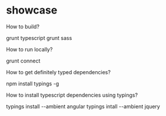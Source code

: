 # showcase

How to build?

grunt typescript
grunt sass

How to run locally?

grunt connect

How to get definitely typed dependencies?

npm install typings -g

How to install typescript dependencies using typings?

typings install --ambient angular
typings intall --ambient jquery

